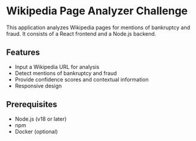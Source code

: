 # Wikipedia Page Analyzer Challenge

This application analyzes Wikipedia pages for mentions of bankruptcy and fraud. It consists of a React frontend and a Node.js backend.

## Features

- Input a Wikipedia URL for analysis
- Detect mentions of bankruptcy and fraud
- Provide confidence scores and contextual information
- Responsive design

## Prerequisites

- Node.js (v18 or later)
- npm
- Docker (optional)
